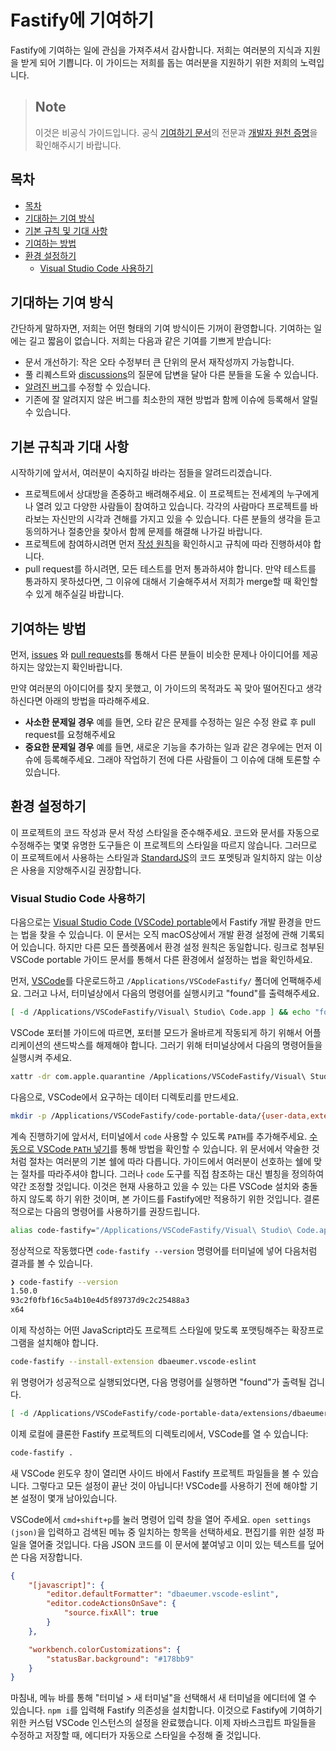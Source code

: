 # Fastify에 기여하기
<a id="contributing"></a>

Fastify에 기여하는 일에 관심을 가져주셔서 감사합니다. 
저희는 여러분의 지식과 지원을 받게 되어 기쁩니다.
이 가이드는 저희를 돕는 여러분을 지원하기 위한 저희의 노력입니다.

> ## Note
> 이것은 비공식 가이드입니다.
> 공식 [기여하기 문서](https://github.com/fastify/fastify/blob/main/CONTRIBUTING.md)의 전문과 [개발자 원천 증명](https://en.wikipedia.org/wiki/Developer_Certificate_of_Origin)을 확인해주시기 바랍니다.

## 목차
<a id="contributing-toc"></a>

- [목차](#table-of-contents)
- [기대하는 기여 방식](#types-of-contributions-were-looking-for)
- [기본 규칙 및 기대 사항](#ground-rules--expectations)
- [기여하는 방법](#how-to-contribute)
- [환경 설정하기](#setting-up-your-environment)
  - [Visual Studio Code 사용하기](#using-visual-studio-code)

## 기대하는 기여 방식
<a id="contribution-types"></a>

간단하게 말하자면, 저희는 어떤 형태의 기여 방식이든 기꺼이 환영합니다. 
기여하는 일에는 길고 짧음이 없습니다. 
저희는 다음과 같은 기여를 기쁘게 받습니다:

* 문서 개선하기: 작은 오타 수정부터 큰 단위의 문서 재작성까지 가능합니다.
* 풀 리퀘스트와 [discussions](https://github.com/fastify/fastify/discussions)의 질문에 답변을 달아 다른 분들을 도울 수 있습니다.
* [알려진 버그](https://github.com/fastify/fastify/issues?q=is%3Aissue+is%3Aopen+label%3Abug)를 수정할 수 있습니다.
* 기존에 잘 알려지지 않은 버그를 최소한의 재현 방법과 함께 이슈에 등록해서 알릴 수 있습니다.

## 기본 규칙과 기대 사항
<a id="contributing-rules"></a>

시작하기에 앞서서, 여러분이 숙지하길 바라는 점들을 알려드리겠습니다.

* 프로젝트에서 상대방을 존중하고 배려해주세요. 
  이 프로젝트는 전세계의 누구에게나 열려 있고 다양한 사람들이 참여하고 있습니다.
  각각의 사람마다 프로젝트를 바라보는 자신만의 시각과 견해를 가지고 있을 수 있습니다. 
  다른 분들의 생각을 듣고 동의하거나 절충안을 찾아서 함께 문제를 해결해 나가길 바랍니다.
* 프로젝트에 참여하시려면 먼저 [작성 원칙](https://github.com/fastify/fastify/blob/main/CODE_OF_CONDUCT.md)을 확인하시고 규칙에 따라 진행하셔야 합니다.
* pull request를 하시려면, 모든 테스트를 먼저 통과하셔야 합니다.
  만약 테스트를 통과하지 못하셨다면, 그 이유에 대해서 기술해주셔서 저희가 merge할 때 확인할 수 있게 해주실길 바랍니다.

## 기여하는 방법
<a id="contributing-how-to"></a>

먼저, [issues](https://github.com/fastify/fastify/issues) 와 [pull requests](https://github.com/fastify/fastify/pulls)를 통해서 다른 분들이 비슷한 문제나 아이디어를 제공하지는 않았는지 확인바랍니다.

만약 여러분의 아이디어를 찾지 못했고, 이 가이드의 목적과도 꼭 맞아 떨어진다고 생각하신다면 아래의 방법을 따라해주세요.
* **사소한 문제일 경우** 예를 들면, 오타 같은 문제를 수정하는 일은 수정 완료 후 pull request를 요청해주세요
* **중요한 문제일 경우** 예를 들면, 새로운 기능을 추가하는 일과 같은 경우에는 먼저 이슈에 등록해주세요.
  그래야 작업하기 전에 다른 사람들이 그 이슈에 대해 토론할 수 있습니다.

<!--
TODO: 스타일 가이드가 있을 때 다음과 같이 링크를 추가해주세요.
https://github.com/github/opensource.guide/blob/2868efbf0c14aec821909c19e210c3603a4a7805/CONTRIBUTING.md#style-guide
-->

## 환경 설정하기
<a id="contributing-environment"></a>

이 프로젝트의 코드 작성과 문서 작성 스타일을 준수해주세요.
코드와 문서를 자동으로 수정해주는 몇몇 유명한 도구들은 이 프로젝트의 스타일을 따르지 않습니다.
그러므로 이 프로젝트에서 사용하는 스타일과 [StandardJS](https://standardjs.com)의 코드 포멧팅과 일치하지 않는 이상은 사용을 지양해주시길 권장합니다.

### Visual Studio Code 사용하기
<a id="contributing-vscode"></a>

다음으로는 [Visual Studio Code (VSCode) portable](https://code.visualstudio.com/docs/editor/portable)에서 Fastify 개발 환경을 만드는 법을 찾을 수 있습니다.
이 문서는 오직 macOS상에서 개발 환경 설정에 관해 기록되어 있습니다. 하지만 다른 모든 플렛폼에서 환경 설정 원칙은 동일합니다.
링크로 첨부된 VSCode portable 가이드 문서를 통해서 다른 환경에서 설정하는 법을 확인하세요.

먼저, [VSCode](https://code.visualstudio.com/download)를 다운로드하고 `/Applications/VSCodeFastify/` 폴더에 언팩해주세요.
그러고 나서, 터미널상에서 다음의 명령어를 실행시키고 "found"를 출력해주세요.

```sh
[ -d /Applications/VSCodeFastify/Visual\ Studio\ Code.app ] && echo "found"
```

VSCode 포터블 가이드에 따르면, 포터블 모드가 올바르게 작동되게 하기 위해서 어플리케이션의 샌드박스를 해제해야 합니다.
그러기 위해 터미널상에서 다음의 명령어들을 실행시켜 주세요.

```sh
xattr -dr com.apple.quarantine /Applications/VSCodeFastify/Visual\ Studio\ Code.app
```

다음으로, VSCode에서 요구하는 데이터 디렉토리를 만드세요.

```sh
mkdir -p /Applications/VSCodeFastify/code-portable-data/{user-data,extensions}
```

계속 진행하기에 앞서서, 터미널에서 `code` 사용할 수 있도록 `PATH`를 추가해주세요.
[수동으로 VSCode `PATH` 넣기](https://code.visualstudio.com/docs/setup/mac#_launching-from-the-command-line)를 통해 방법을 확인할 수 있습니다.
위 문서에서 약술한 것처럼 절차는 여러분의 기본 쉘에 따라 다릅니다. 가이드에서 여러분이 선호하는 쉘에 맞는 절차를 따라주셔야 합니다.
그러나 `code` 도구를 직접 참조하는 대신 별칭을 정의하여 약간 조정할 것입니다. 이것은 현재 사용하고 있을 수 있는 다른 VSCode 설치와 충돌하지 않도록 하기 위한 것이며, 본 가이드를 Fastify에만 적용하기 위한 것입니다.
결론적으로는 다음의 명령어를 사용하기를 권장드립니다.

```sh
alias code-fastify="/Applications/VSCodeFastify/Visual\ Studio\ Code.app/Contents/Resources/app/bin/code"
```

정상적으로 작동했다면 `code-fastify --version` 명령어를 터미널에 넣어 다음처럼 결과를 볼 수 있습니다.

```sh
❯ code-fastify --version
1.50.0
93c2f0fbf16c5a4b10e4d5f89737d9c2c25488a3
x64
```

이제 작성하는 어떤 JavaScript라도 프로젝트 스타일에 맞도록 포맷팅해주는 확장프로그램을 설치해야 합니다.

```sh
code-fastify --install-extension dbaeumer.vscode-eslint
```

위 명령어가 성공적으로 실행되었다면, 다음 명령어를 실행하면 "found"가 출력될 겁니다.

```sh
[ -d /Applications/VSCodeFastify/code-portable-data/extensions/dbaeumer.vscode-eslint-* ] && echo "found"
```

이제 로컬에 클론한 Fastify 프로젝트의 디렉토리에서, VSCode를 열 수 있습니다:

```sh
code-fastify .
```

새 VSCode 윈도우 창이 열리면 사이드 바에서 Fastify 프로젝트 파일들을 볼 수 있습니다.
그렇다고 모든 설정이 끝난 것이 아닙니다! 
VSCode를 사용하기 전에 해야할 기본 설정이 몇개 남아있습니다.

VSCode에서 `cmd+shift+p`를 눌러 명령어 입력 창을 열어 주세요.
`open settings (json)`을 입력하고 검색된 메뉴 중 일치하는 항목을 선택하세요.
편집기를 위한 설정 파일을 열어줄 것입니다.
다음 JSON 코드를 이 문서에 붙여넣고 이미 있는 텍스트를 덮어쓴 다음 저장합니다.

```json
{
    "[javascript]": {
        "editor.defaultFormatter": "dbaeumer.vscode-eslint",
        "editor.codeActionsOnSave": {
            "source.fixAll": true
        }
    },

    "workbench.colorCustomizations": {
        "statusBar.background": "#178bb9"
    }
}
```

마침내, 메뉴 바를 통해 "터미널 > 새 터미널"을 선택해서 새 터미널을 에디터에 열 수 있습니다.
`npm i`를 입력해 Fastify 의존성을 설치합니다.
이것으로 Fastify에 기여하기 위한 커스텀 VSCode 인스턴스의 설정을 완료했습니다.
이제 자바스크립트 파일들을 수정하고 저장할 때, 에디터가 자동으로 스타일을 수정해 줄 것입니다.

